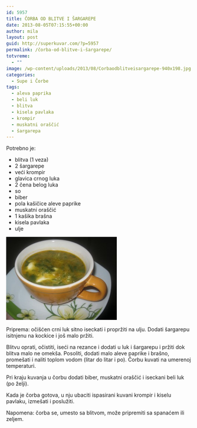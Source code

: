 ```yaml
---
id: 5957
title: ČORBA OD BLITVE I ŠARGAREPE
date: 2013-08-05T07:15:55+00:00
author: mila
layout: post
guid: http://superkuvar.com/?p=5957
permalink: /čorba-od-blitve-i-šargarepe/
totvreme:
  - ""
image: /wp-content/uploads/2013/08/Corbaodblitveisargarepe-940x198.jpg
categories:
  - Supe i Čorbe
tags:
  - aleva paprika
  - beli luk
  - blitva
  - kisela pavlaka
  - krompir
  - muskatni oraščić
  - šargarepa
---
```

Potrebno je:

  * blitva (1 veza)
  * 2 šargarepe
  * veći krompir
  * glavica crnog luka
  * 2 čena belog luka
  * so
  * biber
  * pola kašičice aleve paprike
  * muskatni oraščić
  * 1 kašika brašna
  * kisela pavlaka
  * ulje

<img class="alignnone size-medium wp-image-5958" src="/wp-content/uploads/2013/08/Corbaodblitveisargarepe-300x225.jpg" alt="Corbaodblitveisargarepe" width="300" height="225" /> 

Priprema: očišćen crni luk sitno iseckati i propržiti na ulju. Dodati šargarepu isitnjenu na kockice i još malo pržiti.

Blitvu oprati, očistiti, iseći na rezance i dodati u luk i šargarepu i pržiti dok blitva malo ne omekša. Posoliti, dodati malo aleve paprike i brašno, promešati i naliti toplom vodom (litar do litar i po). Čorbu kuvati na umerenoj temperaturi.

Pri kraju kuvanja u čorbu dodati biber, muskatni oraščić i iseckani beli luk (po želji).

Kada je čorba gotova, u nju ubaciti ispasirani kuvani krompir i kiselu pavlaku, izmešati i poslužiti.

Napomena: čorba se, umesto sa blitvom, može pripremiti sa spanaćem ili zeljem.

&nbsp;